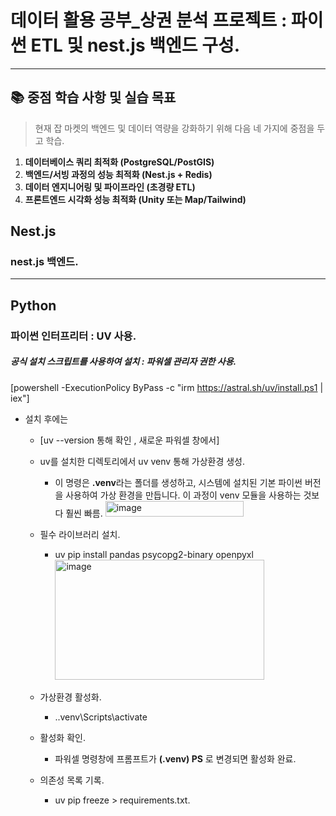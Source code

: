 # 데이터 활용 공부\_상권 분석 프로젝트 : 파이썬 ETL 및 nest.js 백엔드 구성.

---

## 📚 중점 학습 사항 및 실습 목표

> 현재 잡 마켓의 백엔드 및 데이터 역량을 강화하기 위해 다음 네 가지에 중점을 두고 학습.

1. **데이터베이스 쿼리 최적화 (PostgreSQL/PostGIS)**
2. **백엔드/서빙 과정의 성능 최적화 (Nest.js + Redis)**
3. **데이터 엔지니어링 및 파이프라인 (초경량 ETL)**
4. **프론트엔드 시각화 성능 최적화 (Unity 또는 Map/Tailwind)**

## Nest.js

### nest.js 백엔드.

---

## Python

### 파이썬 인터프리터 : UV 사용.

##### 공식 설치 스크립트를 사용하여 설치 : 파워셀 관리자 권한 사용.

[powershell -ExecutionPolicy ByPass -c "irm https://astral.sh/uv/install.ps1 | iex"]

- 설치 후에는

  - [uv --version 통해 확인 , 새로운 파워셀 창에서]
  - uv를 설치한 디렉토리에서 uv venv 통해 가상환경 생성.

    - 이 명령은 **.venv**라는 폴더를 생성하고, 시스템에 설치된 기본 파이썬 버전을 사용하여 가상 환경을 만듭니다. 이 과정이 venv 모듈을 사용하는 것보다 훨씬 빠름.
      <img width="221" height="25" alt="image" src="https://github.com/user-attachments/assets/940661d0-07d8-48a8-8911-f027465b16d2" />

  - 필수 라이브러리 설치.

    - uv pip install pandas psycopg2-binary openpyxl
      <img width="335" height="192" alt="image" src="https://github.com/user-attachments/assets/aab61300-06d7-4c3c-a599-dc5ab03df788" />

  - 가상환경 활성화.
    - .\.venv\Scripts\activate
  - 활성화 확인.
    - 파워셀 명령창에 프롬프트가 **(.venv) PS** 로 변경되면 활성화 완료.
  - 의존성 목록 기록.
    - uv pip freeze > requirements.txt.
